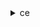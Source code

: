 <details>

<summary>
ce
</summary>

- <details><summary>create-anomaly-monitor</summary>

  * --anomaly-monitor
  * --cli-input-json
  * --cli-input-yaml
  * --generate-cli-skeleton


- <details><summary>create-anomaly-subscription</summary>

  * --anomaly-subscription
  * --cli-input-json
  * --cli-input-yaml
  * --generate-cli-skeleton


- <details><summary>create-cost-category-definition</summary>

  * --name
  * --rule-version
  * --rules
  * --default-value
  * --cli-input-json
  * --cli-input-yaml
  * --generate-cli-skeleton


- <details><summary>delete-anomaly-monitor</summary>

  * --monitor-arn
  * --cli-input-json
  * --cli-input-yaml
  * --generate-cli-skeleton


- <details><summary>delete-anomaly-subscription</summary>

  * --subscription-arn
  * --cli-input-json
  * --cli-input-yaml
  * --generate-cli-skeleton


- <details><summary>delete-cost-category-definition</summary>

  * --cost-category-arn
  * --cli-input-json
  * --cli-input-yaml
  * --generate-cli-skeleton


- <details><summary>describe-cost-category-definition</summary>

  * --cost-category-arn
  * --effective-on
  * --cli-input-json
  * --cli-input-yaml
  * --generate-cli-skeleton


- <details><summary>get-anomalies</summary>

  * --monitor-arn
  * --date-interval
  * --feedback
  * --total-impact
  * --next-page-token
  * --max-results
  * --cli-input-json
  * --cli-input-yaml
  * --generate-cli-skeleton


- <details><summary>get-anomaly-monitors</summary>

  * --monitor-arn-list
  * --next-page-token
  * --max-results
  * --cli-input-json
  * --cli-input-yaml
  * --generate-cli-skeleton


- <details><summary>get-anomaly-subscriptions</summary>

  * --subscription-arn-list
  * --monitor-arn
  * --next-page-token
  * --max-results
  * --cli-input-json
  * --cli-input-yaml
  * --generate-cli-skeleton


- <details><summary>get-cost-and-usage</summary>

  * --time-period
  * --granularity
  * --filter
  * --metrics
  * --group-by
  * --next-page-token
  * --cli-input-json
  * --cli-input-yaml
  * --generate-cli-skeleton


- <details><summary>get-cost-and-usage-with-resources</summary>

  * --time-period
  * --granularity
  * --filter
  * --metrics
  * --group-by
  * --next-page-token
  * --cli-input-json
  * --cli-input-yaml
  * --generate-cli-skeleton


- <details><summary>get-cost-categories</summary>

  * --search-string
  * --time-period
  * --cost-category-name
  * --filter
  * --sort-by
  * --max-results
  * --next-page-token
  * --cli-input-json
  * --cli-input-yaml
  * --generate-cli-skeleton


- <details><summary>get-cost-forecast</summary>

  * --time-period
  * --metric
  * --granularity
  * --filter
  * --prediction-interval-level
  * --cli-input-json
  * --cli-input-yaml
  * --generate-cli-skeleton


- <details><summary>get-dimension-values</summary>

  * --search-string
  * --time-period
  * --dimension
  * --context
  * --filter
  * --sort-by
  * --max-results
  * --next-page-token
  * --cli-input-json
  * --cli-input-yaml
  * --generate-cli-skeleton


- <details><summary>get-reservation-coverage</summary>

  * --time-period
  * --group-by
  * --granularity
  * --filter
  * --metrics
  * --next-page-token
  * --sort-by
  * --max-results
  * --cli-input-json
  * --cli-input-yaml
  * --generate-cli-skeleton


- <details><summary>get-reservation-purchase-recommendation</summary>

  * --account-id
  * --service
  * --filter
  * --account-scope
  * --lookback-period-in-days
  * --term-in-years
  * --payment-option
  * --service-specification
  * --page-size
  * --next-page-token
  * --cli-input-json
  * --cli-input-yaml
  * --generate-cli-skeleton


- <details><summary>get-reservation-utilization</summary>

  * --time-period
  * --group-by
  * --granularity
  * --filter
  * --sort-by
  * --next-page-token
  * --max-results
  * --cli-input-json
  * --cli-input-yaml
  * --generate-cli-skeleton


- <details><summary>get-rightsizing-recommendation</summary>

  * --filter
  * --configuration
  * --service
  * --page-size
  * --next-page-token
  * --cli-input-json
  * --cli-input-yaml
  * --generate-cli-skeleton


- <details><summary>get-savings-plans-coverage</summary>

  * --time-period
  * --group-by
  * --granularity
  * --filter
  * --metrics
  * --next-token
  * --max-results
  * --sort-by
  * --cli-input-json
  * --cli-input-yaml
  * --generate-cli-skeleton


- <details><summary>get-savings-plans-purchase-recommendation</summary>

  * --savings-plans-type
  * --term-in-years
  * --payment-option
  * --account-scope
  * --next-page-token
  * --page-size
  * --lookback-period-in-days
  * --filter
  * --cli-input-json
  * --cli-input-yaml
  * --generate-cli-skeleton


- <details><summary>get-savings-plans-utilization</summary>

  * --time-period
  * --granularity
  * --filter
  * --sort-by
  * --cli-input-json
  * --cli-input-yaml
  * --generate-cli-skeleton


- <details><summary>get-savings-plans-utilization-details</summary>

  * --time-period
  * --filter
  * --data-type
  * --next-token
  * --max-results
  * --sort-by
  * --cli-input-json
  * --cli-input-yaml
  * --generate-cli-skeleton


- <details><summary>get-tags</summary>

  * --search-string
  * --time-period
  * --tag-key
  * --filter
  * --sort-by
  * --max-results
  * --next-page-token
  * --cli-input-json
  * --cli-input-yaml
  * --generate-cli-skeleton


- <details><summary>get-usage-forecast</summary>

  * --time-period
  * --metric
  * --granularity
  * --filter
  * --prediction-interval-level
  * --cli-input-json
  * --cli-input-yaml
  * --generate-cli-skeleton


- <details><summary>help</summary>

  * 


- <details><summary>list-cost-category-definitions</summary>

  * --effective-on
  * --next-token
  * --max-results
  * --cli-input-json
  * --cli-input-yaml
  * --generate-cli-skeleton


- <details><summary>provide-anomaly-feedback</summary>

  * --anomaly-id
  * --feedback
  * --cli-input-json
  * --cli-input-yaml
  * --generate-cli-skeleton


- <details><summary>update-anomaly-monitor</summary>

  * --monitor-arn
  * --monitor-name
  * --cli-input-json
  * --cli-input-yaml
  * --generate-cli-skeleton


- <details><summary>update-anomaly-subscription</summary>

  * --subscription-arn
  * --threshold
  * --frequency
  * --monitor-arn-list
  * --subscribers
  * --subscription-name
  * --cli-input-json
  * --cli-input-yaml
  * --generate-cli-skeleton


- <details><summary>update-cost-category-definition</summary>

  * --cost-category-arn
  * --rule-version
  * --rules
  * --default-value
  * --cli-input-json
  * --cli-input-yaml
  * --generate-cli-skeleton


</details>

